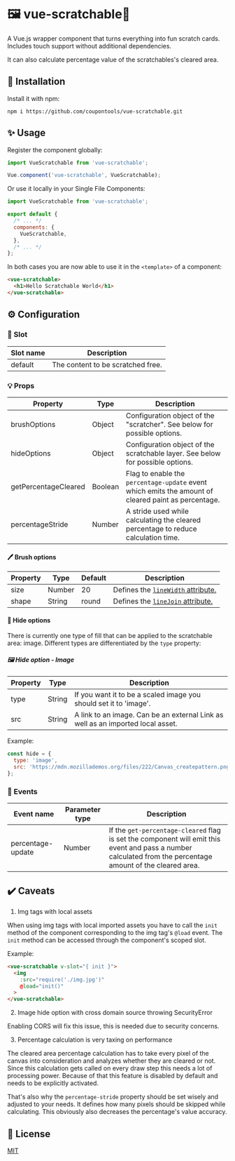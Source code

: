 # 🖼️ vue-scratchable🧽
A Vue.js wrapper component that turns everything into fun scratch cards. Includes touch support without additional dependencies.

It can also calculate percentage value of the scratchables's cleared area.

## 🎉 Installation

Install it with npm:

```
npm i https://github.com/coupontools/vue-scratchable.git
```

## ✨ Usage

Register the component globally:

```js
import VueScratchable from 'vue-scratchable';

Vue.component('vue-scratchable', VueScratchable);
```

Or use it locally in your Single File Components:

```js
import VueScratchable from 'vue-scratchable';

export default {
  /* ... */
  components: {
    VueScratchable,
  },
  /* ... */
};
```

In both cases you are now able to use it in the `<template>` of a component:

```html
<vue-scratchable>
  <h1>Hello Scratchable World</h1>
</vue-scratchable>
```

## ⚙️ Configuration

### 🎰 Slot

| Slot name | Description |
|-----------|-------------|
| default | The content to be scratched free. |

### 💡 Props

| Property | Type | Description |
|----------|------|-------------|
| brushOptions | Object | Configuration object of the "scratcher". See below for possible options. |
| hideOptions | Object | Configuration object of the scratchable layer. See below for possible options. |
| getPercentageCleared | Boolean | Flag to enable the `percentage-update` event which emits the amount of cleared paint as percentage. |
| percentageStride | Number | A stride used while calculating the cleared percentage to reduce calculation time. |

#### 🖊️ Brush options

| Property | Type | Default | Description |
|----------|------|---------|-------------|
| size | Number | 20 | Defines the [`lineWidth` attribute.](https://developer.mozilla.org/en-US/docs/Web/API/CanvasRenderingContext2D/lineWidth) |
| shape | String | round | Defines the [`lineJoin` attribute.](https://developer.mozilla.org/en-US/docs/Web/API/CanvasRenderingContext2D/lineJoin) |

#### 🙈 Hide options

There is currently one type of fill that can be applied to the scratchable area: image. Different types are differentiated by the `type` property:

##### 🖼️ Hide option - Image

| Property | Type | Description |
|----------|------|-------------|
| type | String | If you want it to be a scaled image you should set it to 'image'. |
| src | String | A link to an image. Can be an external Link as well as an imported local asset. |

Example:

```js
const hide = {
  type: 'image',
  src: 'https://mdn.mozillademos.org/files/222/Canvas_createpattern.png',
};
```

### 🎈 Events

| Event name | Parameter type | Description |
|------------|----------------|-------------|
| percentage-update | Number | If the `get-percentage-cleared` flag is set the component will emit this event and pass a number calculated from the percentage amount of the cleared area. |

## ✔️ Caveats

1. Img tags with local assets

When using img tags with local imported assets you have to call the `init` method of the component corresponding to the img tag's `@load` event. The `init` method can be accessed through the component's scoped slot.

Example:

```html
<vue-scratchable v-slot="{ init }">
  <img
    :src="require('./img.jpg')"
    @load="init()"
  >
</vue-scratchable>
```

2. Image hide option with cross domain source throwing SecurityError

Enabling CORS will fix this issue, this is needed due to security concerns.


3. Percentage calculation is very taxing on performance

The cleared area percentage calculation has to take every pixel of the canvas into consideration and analyzes whether they are cleared or not. Since this calculation gets called on every draw step this needs a lot of processing power. Because of that this feature is disabled by default and needs to be explicitly activated.

That's also why the `percentage-stride` property should be set wisely and adjusted to your needs. It defines how many pixels should be skipped while calculating. This obviously also decreases the percentage's value accuracy.

## 🧾 License

[MIT](http://opensource.org/licenses/MIT)
